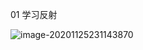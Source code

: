 01 学习反射





![image-20201125231143870](https://yeyangshu-picgo.oss-cn-shanghai.aliyuncs.com/img/image-20201125231143870.png)
